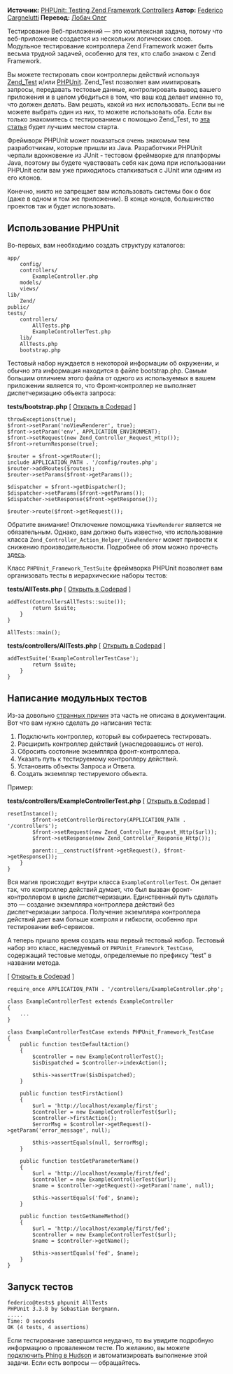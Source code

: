 __Источник:__ [PHPUnit: Testing Zend Framework Controllers][1]
__Автор:__ [Federico Cargnelutti][2]
__Перевод:__ [Лобач Олег](http://lobach.info/)

 [1]: http://phpimpact.wordpress.com/2008/12/27/phpunit-testing-zend-framework-controllers/
 [2]: http://phpimpact.wordpress.com/

Тестирование Веб-приложений — это комплексная задача, потому что веб-приложение создается из нескольких логических слоев. Модульное тестирование контроллера Zend Framework может быть весьма трудной задачей, особенно для тех, кто слабо знаком с Zend Framework.

Вы можете тестировать свои контроллеры действий используя [Zend_Test][3] и/или [PHPUnit][4]. Zend_Test позволяет вам имитировать запросы, передавать тестовые данные, контролировать вывод вашего приложения и в целом убедиться в том, что ваш код делает именно то, что должен делать. Вам решать, какой из них использовать. Если вы не можете выбрать один из них, то можете использовать оба. Если вы только знакомитесь с тестированием с помощью Zend_Test, то [эта статья][5] будет лучшим местом старта.

 [3]: http://framework.zend.com/manual/en/zend.test.html
 [4]: http://www.phpunit.de/
 [5]: http://weierophinney.net/matthew/archives/190-Setting-up-your-Zend_Test-test-suites.html

Фреймворк PHPUnit может показаться очень знакомым тем разработчикам, которые пришли из Java. Разработчики PHPUnit черпали вдохновение из JUnit - тестовом фреймворке для платформы Java, поэтому вы будете чувствовать себя как дома при использовании PHPUnit если вам уже приходилось сталкиваться с JUnit или одним из его клонов.

Конечно, никто не запрещает вам использовать системы бок о бок (даже в одном и том же приложении). В конце концов, большинство проектов так и будет использовать.

## Использование PHPUnit

Во-первых, вам необходимо создать структуру каталогов:

<pre lang="default" class="font:consolas font-size:16 highlight:0 decode:true"><code>app/
    config/
    controllers/
        ExampleController.php
    models/
    views/
lib/
    Zend/
public/
tests/
    controllers/
        AllTests.php
        ExampleControllerTest.php
    lib/
    AllTests.php
    bootstrap.php</code></pre>

Тестовый набор нуждается в некоторой информации об окружении, и обычно эта информация находится в файле bootstrap.php. Самым большим отличием этого файла от одного из используемых в вашем приложении является то, что Фронт-контроллер не выполняет диспетчеризацию объекта запроса:

**tests/bootstrap.php** [ <a href="http://phpimpact.codepad.org/3XY6HY1b" target="_blank">Открыть в Codepad</a> ]

<pre><code class="php"><?php
/* Start output buffering */
ob_start();

/* Report all errors directly to the screen for simple diagnostics in the dev environment */
error_reporting( E_ALL | E_STRICT );
ini_set('display_startup_errors', 1);
ini_set('display_errors', 1);
date_default_timezone_set('Europe/London');

/* Determine the root and library directories of the application */
$appRoot = dirname(__FILE__) . '/..';
$libDir = "$appRoot/lib";
$path = array($libDir, get_include_path());
set_include_path(implode(PATH_SEPARATOR, $path));

define('APPLICATION_PATH', $appRoot . '/app');
define('APPLICATION_ENVIRONMENT', 'dev');

require_once "Zend/Loader.php";
Zend_Loader::registerAutoload();

$front = Zend_Controller_Front::getInstance();
$front->throwExceptions(true);
$front->setParam('noViewRenderer', true);
$front->setParam('env', APPLICATION_ENVIRONMENT);
$front->setRequest(new Zend_Controller_Request_Http());
$front->returnResponse(true);

$router = $front->getRouter();
include APPLICATION_PATH . '/config/routes.php';
$router->addRoutes($routes);
$router->setParams($front->getParams());

$dispatcher = $front->getDispatcher();
$dispatcher->setParams($front->getParams());
$dispatcher->setResponse($front->getResponse());

$router->route($front->getRequest());</code></pre>

Обратите внимание! Отключение помощника `ViewRenderer` является не обязательным. Однако, вам должно быть известно, что использование класса `Zend_Controller_Action_Helper_ViewRenderer` может привести к снижению производительности. Подробнее об этом можно прочесть [здесь][6].

 [6]: http://phpimpact.wordpress.com/2008/09/16/zend-framework-controller-22-drop-in-responsiveness/

Класс `PHPUnit_Framework_TestSuite` фреймворка PHPUnit позволяет вам организовать тесты в иерархические наборы тестов:

**tests/AllTests.php** [ <a href="http://phpimpact.codepad.org/8EQspGqq" target="_blank">Открыть в Codepad</a> ]

<pre><code class="php"><?php
require_once dirname(__FILE__) . '/bootstrap.php';
require_once dirname(__FILE__) . '/controllers/AllTests.php';

class AllTests
{
    public static function main()
    {
        $parameters = array();
        PHPUnit_TextUI_TestRunner::run(self::suite(), $parameters);
    }

    public static function suite()
    {
        $suite = new PHPUnit_Framework_TestSuite('My Application');
        $suite->addTest(ControllersAllTests::suite());
        return $suite;
    }
}

AllTests::main();</code></pre>

**tests/controllers/AllTests.php** [ <a href="http://phpimpact.codepad.org/iDFGH0nf" target="_blank">Открыть в Codepad</a> ]

<pre><code class="php"><?php
require_once dirname(__FILE__) . '/ExampleControllerTest.php';

class ControllersAllTests
{
    public static function main()
    {
        PHPUnit_TextUI_TestRunner::run(self::suite());
    }

    public static function suite()
    {
        $suite = new PHPUnit_Framework_TestSuite('My Application - Controllers');
        $suite->addTestSuite('ExampleControllerTestCase');
        return $suite;
    }
}</code></pre>

## Написание модульных тестов

Из-за довольно [странных причин][7] эта часть не описана в документации. Вот что вам нужно сделать до написания теста:

 [7]: http://sebastian-bergmann.de/archives/779-PHP-Has-No-Culture-of-Testing.html

1.  Подключить контроллер, который вы собираетесь тестировать.
2.  Расширить контроллер действий (унаследовавшись от него).
3.  Сбросить состояние экземпляра фронт-контроллера.
4.  Указать путь к тестируемому контроллеру действий.
5.  Установить объекты Запроса и Ответа.
6.  Создать экземпляр тестируемого объекта.

Пример:

**tests/controllers/ExampleControllerTest.php** [ <a href="http://phpimpact.codepad.org/LgS7T5ly" target="_blank">Открыть в Codepad</a> ]

<pre><code class="php"><?php
require_once APPLICATION_PATH . '/controllers/ExampleController.php';

class ExampleControllerTest extends ExampleController
{
    public function __construct($url = null)
    {
        $front = Zend_Controller_Front::getInstance();
        $front->resetInstance();
        $front->setControllerDirectory(APPLICATION_PATH . '/controllers');
        $front->setRequest(new Zend_Controller_Request_Http($url));
        $front->setResponse(new Zend_Controller_Response_Http());

        parent::__construct($front->getRequest(), $front->getResponse());
    }
}</code></pre>

Вся магия происходит внутри класса `ExampleControllerTest`. Он делает так, что контроллер действий думает, что был вызван фронт-контроллером в цикле диспетчеризации. Единственный путь сделать это — создание экземпляра контроллера действий без диспетчеризации запроса. Получение экземпляра контроллера действий дает вам больше контроля и гибкости, особенно при тестировании веб-сервисов.

А теперь пришло время создать наш первый тестовый набор. Тестовый набор это класс, наследуемый от `PHPUnit_Framework_TestCase`, содержащий тестовые методы, определяемые по префиксу “test” в названии метода.

[ <a href="http://phpimpact.codepad.org/4Ldq4ORj" target="_blank">Открыть в Codepad</a> ]

<pre><code class="php">require_once APPLICATION_PATH . '/controllers/ExampleController.php';

class ExampleControllerTest extends ExampleController
{
    ...
}

class ExampleControllerTestCase extends PHPUnit_Framework_TestCase
{
    public function testDefaultAction()
    {
        $controller = new ExampleControllerTest();
        $isDispatched = $controller->indexAction();

        $this->assertTrue($isDispatched);
    }

    public function testFirstAction()
    {
        $url = 'http://localhost/example/first';
        $controller = new ExampleControllerTest($url);
        $controller->firstAction();
        $errorMsg = $controller->getRequest()->getParam('error_message', null);

        $this->assertEquals(null, $errorMsg);
    }

    public function testGetParameterName()
    {
        $url = 'http://localhost/example/first/fed';
        $controller = new ExampleControllerTest($url);
        $name = $controller->getRequest()->getParam('name', null);

        $this->assertEquals('fed', $name);
    }

    public function testGetNameMethod()
    {
        $url = 'http://localhost/example/first/fed';
        $controller = new ExampleControllerTest($url);
        $name = $controller->getName();

        $this->assertEquals('fed', $name);
    }
}</code></pre>

## Запуск тестов

<pre lang="default" class="font:consolas font-size:16 highlight:0 decode:true"><code>federico@tests$ phpunit AllTests
PHPUnit 3.3.8 by Sebastian Bergmann.
.....
Time: 0 seconds
OK (4 tests, 4 assertions)</code></pre>

Если тестирование завершится неудачно, то вы увидите подробную информацию о проваленном тесте. По желанию, вы можете <a href="http://hudson.gotdns.com/wiki/display/HUDSON/Phing+Plugin" target="_blank">подключить Phing в Hudson</a> и автоматизировать выполнение этой задачи. Если есть вопросы — обращайтесь.